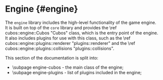 # Engine {#engine}

The `engine` library includes the high-level functionality of the game engine.
It is built on top of the `core` library and provides the
\ref cubos::engine::Cubos "Cubos" class, which is the entry point of the
engine. It also includes plugins for use with this class, such as the
\ref cubos::engine::plugins::renderer "plugins::renderer" and the
\ref cubos::engine::plugins::collisions "plugins::collisions".

This section of the documentation is split into:
- \subpage engine-cubos - the main class of the engine;
- \subpage engine-plugins - list of plugins included in the engine;
